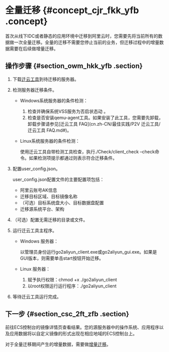 # 全量迁移 {#concept_cjr_fkk_yfb .concept}

首次从线下IDC或者静态的应用环境中迁移到阿里云时，您需要先将当前所有的数据做一次全量迁移。全量的迁移不需要您停止当前的业务，但迁移过程中的增量数据需要在后续做增量迁移。

## 操作步骤 {#section_owm_hkk_yfb .section}

1.  下载[迁云工具](http://p2v-tools.oss-cn-hangzhou.aliyuncs.com/Alibaba_Cloud_Migration_Tool.zip?spm=a2c4g.11186623.2.23.7ff85e55LlyV6s&file=Alibaba_Cloud_Migration_Tool.zip)到待迁移的服务器。

2.  检测服务器迁移条件。

    -   Windows系统服务器的条件检测：

        1.  检查并确保系统VSS服务为否启状态动 。
        2.  检查是否安装qemu-agent工具。如果安装了此工具，您需要先卸载，卸载步骤请参见[迁云工具 FAQ](cn.zh-CN/最佳实践/P2V 迁云工具/迁云工具 FAQ.md#)。
    -   Linux系统服务器的条件检测：

        使用迁云工具自带检测工具检查，执行./Check/client\_check –check命令。如果检测项提示都通过则表示符合迁移条件。

3.  配置user\_config.json。

    user\_config.json配置文件的主要配置项包括：

    -   阿里云账号AK信息
    -   迁移目标区域、目标镜像名称
    -   （可选）目标系统盘大小、目标数据盘配置
    -   迁移源系统平台、架构
4.  （可选）配置无需迁移的目录或文件。

5.  运行迁云工具主程序。

    -   Windows 服务器：

        以管理员身份运行go2aliyun\_client.exe或go2aliyun\_gui.exe。如果是GUI版本，则需要单击start按钮开始迁移。

    -   Linux 服务器：

        1.  赋予执行权限：chmod +x ./go2aliyun\_client
        2.  以root权限运行运行程序：./go2aliyun\_client
6.  等待迁云工具运行完成。


## 下一步 {#section_csc_2ft_zfb .section}

前往ECS控制台的镜像详情页查看结果。您的源服务器中的操作系统、应用程序以及应用数据将以自定义镜像的形式出现在相应地域的ECS控制台上。

对于全量迁移期间产生的增量数据，需要做[增量迁移](cn.zh-CN/最佳实践/迁移服务/迁移方案/增量迁移.md#)。

